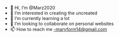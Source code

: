 - 👋 Hi, I’m @Marz2020
- 👀 I’m interested in creating the uncreated
- 🌱 I’m currently learning a lot 
- 💞️ I’m looking to collaborate on personal websites
- 📫 How to reach me -maryform14@gmail.com

<!---
Marz2020/Marz2020 is a ✨ special ✨ repository because its `README.md` (this file) appears on your GitHub profile.
You can click the Preview link to take a look at your changes.
--->
